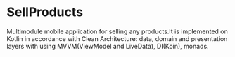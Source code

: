 # SellProducts

Multimodule mobile application for selling any products.It is implemented on Kotlin in accordance with Clean Architecture: data, domain and presentation layers with using MVVM(ViewModel and LiveData), DI(Koin), monads.
